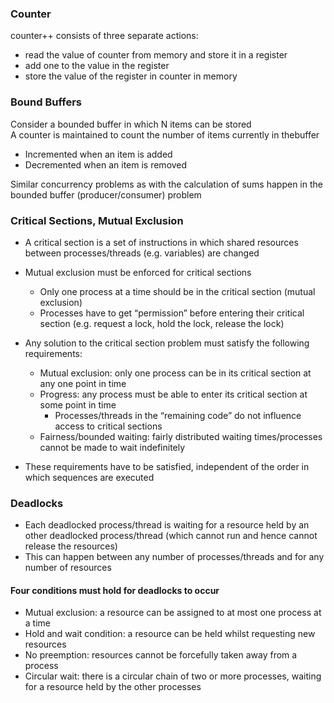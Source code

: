 ### Counter
counter++ consists of three separate actions:
- read the value of counter from memory and store it in a register
- add one to the value in the register
- store the value of the register in counter in memory

### Bound Buffers
Consider a bounded buffer in which N items can be stored<br>
A counter is maintained to count the number of items currently in thebuffer
  - Incremented when an item is added
  - Decremented when an item is removed
  
Similar concurrency problems as with the calculation of sums happen in the bounded buffer (producer/consumer) problem

### Critical Sections, Mutual Exclusion
- A critical section is a set of instructions in which shared resources between processes/threads (e.g. variables) are changed
- Mutual exclusion must be enforced for critical sections
  - Only one process at a time should be in the critical section (mutual exclusion)
  - Processes have to get “permission” before entering their critical section (e.g. request a lock, hold the lock, release the lock)

- Any solution to the critical section problem must satisfy the following requirements:
  - Mutual exclusion: only one process can be in its critical section at any one point in time
  - Progress: any process must be able to enter its critical section at some point in time
    - Processes/threads in the “remaining code” do not influence access to critical sections
  - Fairness/bounded waiting: fairly distributed waiting times/processes cannot be made to wait indefinitely
  
- These requirements have to be satisfied, independent of the order in which sequences are executed

### Deadlocks
- Each deadlocked process/thread is waiting for a resource held by an other deadlocked process/thread (which cannot run and hence cannot release the resources)
- This can happen between any number of processes/threads and for any number of resources

#### Four conditions must hold for deadlocks to occur 
- Mutual exclusion: a resource can be assigned to at most one process at a time
- Hold and wait condition: a resource can be held whilst requesting new resources
- No preemption: resources cannot be forcefully taken away from a process
- Circular wait: there is a circular chain of two or more processes, waiting for a resource held by the other processes


